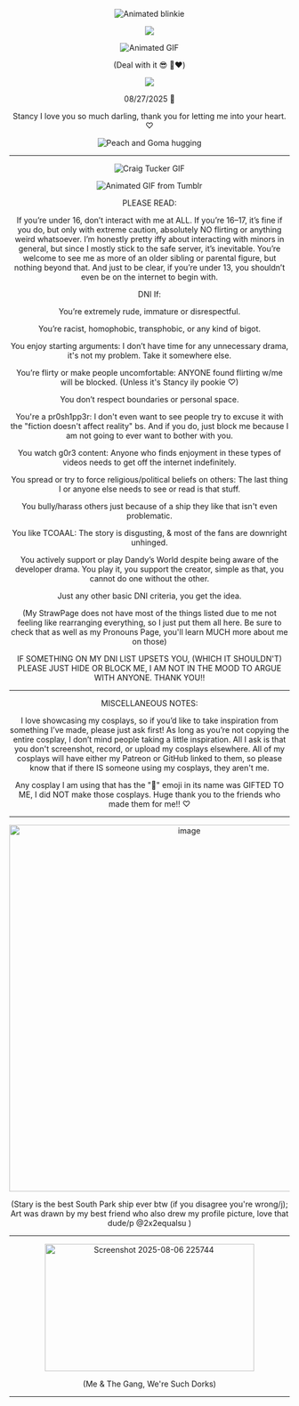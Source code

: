 <p align="center">
  <img src="https://adriansblinkiecollection.neocities.org/e111.gif" alt="Animated blinkie" />
</p>


<p align="center"> <img src="https://komarev.com/ghpvc/?username=charleswasaway&color=blue"> </p>

<p align="center">
  <img src="https://images-wixmp-ed30a86b8c4ca887773594c2.wixmp.com/f/ec9048d5-1fd4-42f1-88ff-2f628e8b4464/d8d5wyr-34b7e897-62e2-4553-8080-877abef4d284.gif?token=eyJ0eXAiOiJKV1QiLCJhbGciOiJIUzI1NiJ9.eyJzdWIiOiJ1cm46YXBwOjdlMGQxODg5ODIyNjQzNzNhNWYwZDQxNWVhMGQyNmUwIiwiaXNzIjoidXJuOmFwcDo3ZTBkMTg4OTgyMjY0MzczYTVmMGQ0MTVlYTBkMjZlMCIsIm9iaiI6W1t7InBhdGgiOiJcL2ZcL2VjOTA0OGQ1LTFmZDQtNDJmMS04OGZmLTJmNjI4ZThiNDQ2NFwvZDhkNXd5ci0zNGI3ZTg5Ny02MmUyLTQ1NTMtODA4MC04NzdhYmVmNGQyODQuZ2lmIn1dXSwiYXVkIjpbInVybjpzZXJ2aWNlOmZpbGUuZG93bmxvYWQiXX0.mcfTmjc0a3NsqbVaO1l-UtfDUIDbIaow4LTbpKL4kYg" alt="Animated GIF" />
</p>

<p align="center">(Deal with it 😎 💙❤️)


<p align="center">
  <a href="https://github.com/kittinan/spotify-github-profile">
    <img src="https://spotify-github-profile.kittinanx.com/api/view?uid=oqhfu5vc1lyvi4oew35ue4ddw&cover_image=true&theme=default&show_offline=true&background_color=1d065b&interchange=false&bar_color=bebec6&bar_color_cover=false" />
  </a>
</p>

<p align="center">08/27/2025 💓

<p align="center">Stancy I love you so much darling, thank you for letting me into your heart. ♡

<p align="center">
  <img src="https://media.tenor.com/LiGTbtBFUdEAAAAi/peach-and-goma-hugging.gif" alt="Peach and Goma hugging" />
</p>

------------------------------------------------------------------------------------------------------------------

<p align="center">
  <img src="https://media.tenor.com/_c6IWfUT08sAAAAd/craig-craig-tucker.gif" alt="Craig Tucker GIF" />
</p>


<p align="center">
  <img src="https://64.media.tumblr.com/b5c1e75e96805d6d1545e0f4f8dcb09d/5a4e39f4261065ad-e3/s640x960/b81ab217bc1bd0b98f7ec7bcc7d2863f05c8b85c.gif" alt="Animated GIF from Tumblr" />
</p>

<p align="center">PLEASE READ:

<p align="center">If you’re under 16, don’t interact with me at ALL. If you’re 16–17, it’s fine if you do, but only with extreme caution, absolutely NO flirting or anything weird whatsoever. I’m honestly pretty iffy about interacting with minors in general, but since I mostly stick to the safe server, it’s inevitable. You’re welcome to see me as more of an older sibling or parental figure, but nothing beyond that. And just to be clear, if you’re under 13, you shouldn’t even be on the internet to begin with.
  
<p align="center">DNI If:

<p align="center">You’re extremely rude, immature or disrespectful. 

<p align="center">You’re racist, homophobic, transphobic, or any kind of bigot.

<p align="center">You enjoy starting arguments: I don’t have time for any unnecessary drama, it's not my problem. Take it somewhere else.

<p align="center">You’re flirty or make people uncomfortable: ANYONE found flirting w/me will be blocked. (Unless it's Stancy ily pookie ♡)

<p align="center">You don’t respect boundaries or personal space.

<p align="center">You're a pr0sh1pp3r: I don't even want to see people try to excuse it with the "fiction doesn't affect reality" bs. And if you do, just block me because I am not going to ever want to bother with you.

<p align="center">You watch g0r3 content: Anyone who finds enjoyment in these types of videos needs to get off the internet indefinitely.

<p align="center">You spread or try to force religious/political beliefs on others: The last thing I or anyone else needs to see or read is that stuff.

<p align="center">You bully/harass others just because of a ship they like that isn't even problematic.

<p align="center">You like TCOAAL: The story is disgusting, & most of the fans are downright unhinged.

<p align="center">You actively support or play Dandy’s World despite being aware of the developer drama. You play it, you support the creator, simple as that, you cannot do one without the other.

<p align="center">Just any other basic DNI criteria, you get the idea. 

<p align="center">(My StrawPage does not have most of the things listed due to me not feeling like rearranging everything, so I just put them all here. Be sure to check that as well as my Pronouns Page, you'll learn MUCH more about me on those)

<p align="center">IF SOMETHING ON MY DNI LIST UPSETS YOU, (WHICH IT SHOULDN'T) PLEASE JUST HIDE OR BLOCK ME, I AM NOT IN THE MOOD TO ARGUE WITH ANYONE. THANK YOU!! 

------------------------------------------------------------------------------------------------------------------

<p align="center">MISCELLANEOUS NOTES:

<p align="center">I love showcasing my cosplays, so if you’d like to take inspiration from something I’ve made, please just ask first! As long as you’re not copying the entire cosplay, I don’t mind people taking a little inspiration. All I ask is that you don't screenshot, record, or upload my cosplays elsewhere. All of my cosplays will have either my Patreon or GitHub linked to them, so please know that if there IS someone using my cosplays, they aren't me.

<p align="center">Any cosplay I am using that has the "🎁" emoji in its name was GIFTED TO ME, I did NOT make those cosplays. Huge thank you to the friends who made them for me!! ♡

------------------------------------------------------------------------------------------------------------------

<p align="center"><img width="631" height="659" alt="image" src="https://github.com/user-attachments/assets/b8d8647b-f262-483a-8899-54977ece04ec" />

<p align="center">(Stary is the best South Park ship ever btw (if you disagree you're wrong/j); Art was drawn by my best friend who also drew my profile picture, love that dude/p @2x2equalsu )

------------------------------------------------------------------------------------------------------------------

<p align="center"> <img width="376" height="229" alt="Screenshot 2025-08-06 225744" src="https://github.com/user-attachments/assets/148967e2-4db2-42e8-9cf8-ba2f8072b4f3" />

<p align="center">(Me & The Gang, We're Such Dorks)

------------------------------------------------------------------------------------------------------------------
